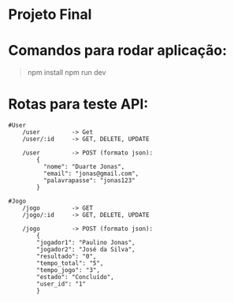 # Projeto Final

# Comandos para rodar aplicação:
> npm install
> npm run dev

# Rotas para teste API:

    #User
        /user         -> Get
        /user/:id     -> GET, DELETE, UPDATE

        /user         -> POST (formato json):
            {
              "nome": "Duarte Jonas",
              "email": "jonas@gmail.com",
              "palavrapasse": "jonas123"
            }

    #Jogo
        /jogo         -> GET
        /jogo/:id     -> GET, DELETE, UPDATE

        /jogo         -> POST (formato json):
            {
            "jogador1": "Paulino Jonas",
            "jogador2": "José da Silva",
            "resultado": "0",
            "tempo_total": "5",
            "tempo_jogo": "3",
            "estado": "Concluído",
            "user_id": "1"
            }
   